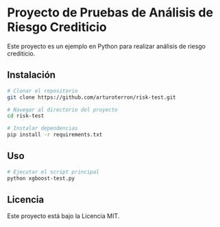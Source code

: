 # Proyecto de Pruebas de Análisis de Riesgo Crediticio

Este proyecto es un ejemplo en Python para realizar análisis de riesgo crediticio.

## Instalación

```sh
# Clonar el repositorio
git clone https://github.com/arturoterron/risk-test.git

# Navegar al directorio del proyecto
cd risk-test

# Instalar dependencias
pip install -r requirements.txt
```

## Uso

```sh
# Ejecutar el script principal
python xgboost-test.py
```

## Licencia

Este proyecto está bajo la Licencia MIT.
